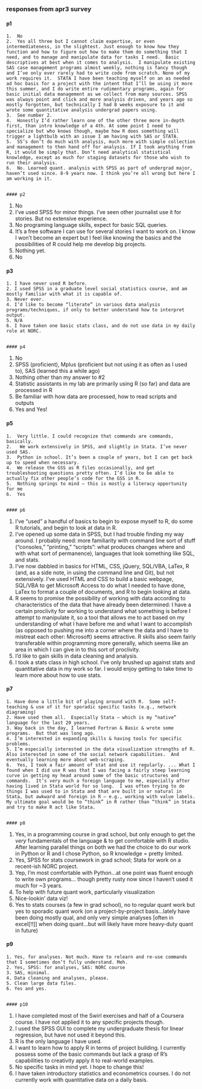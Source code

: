 



### responses from apr3 survey

#### p1
~~~~~~~~~~~~~~~~~~~~~~~~~~~
1.  No
2.  Yes all three but I cannot claim expertise, or even intermediateness, in the slightest. Just enough to know how they function and how to figure out how to make them do something that I need, and to manage and manipulate data for tasks I need.  Basic descriptives at best when it comes to analysis.  I manipulate existing SAS case management programs almost weekly, nothing is fancy though and I’ve only ever rarely had to write code from scratch. None of my work requires it.  STATA I have been teaching myself on an as needed ad hoc basis for a project with the intent that I’ll be using it more this summer, and I do write entire rudimentary programs, again for basic initial data management as we collect from many sources. SPSS was always point and click and more analysis driven, and years ago so mostly forgotten, but technically I had 8 weeks exposure to it and wrote some quantitative analysis undergrad papers using.
3.  See number 2.
4.  Honestly I’d rather learn one of the other three more in-depth first, than intro knowledge of a 4th. At some point I need to specialize but who knows though, maybe how R does something will trigger a lightbulb with an issue I am having with SAS or STATA.
5.  SS’s don’t do much with analysis, much more with simple collection and management to then hand off for analysis. If I took anything from R, it would be simply that. Don’t need analytical statistical knowledge, except as much for staging datasets for those who wish to run their analysis.
6.  No. Learned quant. analysis with SPSS as part of undergrad major, haven’t used since. 8-9 years now. I think you’re all wrong but here I am working in it.  


#### p2
~~~~~~~~~~~~~~~~~~~~~~~~~~~
1. No
2. I’ve used SPSS for minor things. I’ve seen other journalist use it for stories. But no extensive experience.
3. No programing language skills, expect for basic SQL queries.
4. It’s a free software I can use for several stories I want to work on. I know I won’t become an expert but I feel like knowing the basics and the possibilities of R could help me develop big projects.
5. Nothing yet.
6. No


#### p3
~~~~~~~~~~~~~~~~~~~~~~~~~~~
1. I have never used R before.
2. I used SPSS in a graduate level social statistics course, and am mostly familiar with what it is capable of.
3. Never ever.
4. I’d like to become “literate” in various data analysis programs/techniques, if only to better understand how to interpret output.
5. N/A
6. I have taken one basic stats class, and do not use data in my daily role at NORC.


#### p4
~~~~~~~~~~~~~~~~~~~~~~~~~~~
1. No
2. SPSS (proficient), Mplus (proficient but not using it as often as I used to), SAS (learned this a while ago)
3. Nothing other than my answer to #2
4. Statistic assistants in my lab are primarily using R (so far) and data are processed in R 
5. Be familiar with how data are processed, how to read scripts and outputs
6. Yes and Yes!


#### p5
~~~~~~~~~~~~~~~~~~~~~~~~~~~
1.	Very little. I could recognize that commands are commands, basically.
2.	 We work extensively in SPSS, and slightly in Stata. I’ve never used SAS.
3.	Python in school. It’s been a couple of years, but I can get back up to speed when necessary.
4.	We release the GSS as R files occasionally, and get troubleshooting questions pretty often. I’d like to be able to actually fix other people’s code for the GSS in R.
5.	Nothing springs to mind – this is mostly a literacy opportunity for me
6.	Yes


#### p6
~~~~~~~~~~~~~~~~~~~~~~~~~~~
1. I’ve “used” a handful of basics to begin to expose myself to R, do some R tutorials, and begin to look at data in R.
2. I’ve opened up some data in SPSS, but I had trouble finding my way around. I probably need: more familiarity with command line sort of stuff (“consoles,” “printing,” “scripts”: what produces changes where and with what sort of permanence), languages that look something like SQL, and stats.
3. I’ve now dabbled in basics for HTML, CSS, jQuery, SQL/VBA, LaTex, R (and, as a side note, in using the command line and Git), but not extensively. I’ve used HTML and CSS to build a basic webpage, SQL/VBA to get Microsoft Access to do what I needed to have done, LaTex to format a couple of documents, and R to begin looking at data.
4. R seems to promise the possibility of working with data according to characteristics of the data that have already been determined: I have a certain proclivity for working to understand what something is before I attempt to manipulate it, so a tool that allows me to act based on my understanding of what I have before me and what I want to accomplish (as opposed to pushing me into a corner where the data and I have to mistreat each other: Microsoft) seems attractive. R skills also seem fairly transferable within programming more generally, which seems like an area in which I can give in to this sort of proclivity.
5. I’d like to gain skills in data cleaning and analysis.
6. I took a stats class in high school. I’ve only brushed up against stats and quantitative data in my work so far. I would enjoy getting to take time to learn more about how to use stats.


#### p7
~~~~~~~~~~~~~~~~~~~~~~~~~~~
1. Have done a little bit of playing around with R.  Some self-teaching & use of it for sporadic specific tasks (e.g., network diagraming)
2. Have used them all.  Especially Stata – which is my “native” language for the last 20 years.
3. Way back in the day, I learned Fortran & Basic & wrote some programs.  But that was long ago.
4. I’m interested in expanding skills & having tools for specific problems.  
5. I’m especially interested in the data visualization strengths of R.  Also interested in some of the social network capabilities.  And eventually learning more about web-scraping.
6.  Yes, I took a fair amount of stat and use it regularly. ... What I found when I did use R was that I was facing a fairly steep learning curve in getting my head around some of the basic structures and commands.  It’s very much a foreign language to me, especially after having lived in Stata world for so long.  I was often trying to do things I was used to in Stata and that are built in or natural in Stata, but awkward and foreign in R – e.g., working with value labels.  My ultimate goal would be to “think” in R rather than “think” in Stata and try to make R act like Stata.


#### p8
~~~~~~~~~~~~~~~~~~~~~~~~~~~
1. Yes, in a programming course in grad school, but only enough to get the *very* fundamentals of the language & to get comfortable with R studio. After learning parallel things on both we had the choice to do our work in Python or R and I chose Python, so R knowledge = pretty limited.
2. Yes, SPSS for stats coursework in grad school; Stata for work on a recent-ish NORC project.
3. Yep, I’m most comfortable with Python…at one point was fluent enough to write own programs… though pretty rusty now since I haven’t used it much for ~3 years.
4. To help with future quant work, particularly visualization
5. Nice-lookin’ data viz!
6. Yes to stats courses (a few in grad school), no to regular quant work but yes to sporadic quant work (on a project-by-project basis…lately have been doing mostly qual, and only very simple analyses [often in excel[!!]] when doing quant…but will likely have more heavy-duty quant in future)


#### p9
~~~~~~~~~~~~~~~~~~~~~~~~~~~
1. Yes, for analyses. Not much. Have to relearn and re-use commands that I sometimes don’t fully understand. Meh.
2. Yes, SPSS: for analyses, SAS: NORC course
3. SAS, minimal.
4. Data cleaning and analyses, please.
5. Clean large data files.
6. Yes and yes.


#### p10
~~~~~~~~~~~~~~~~~~~~~~~~~~~
1. I have completed most of the Swirl exercises and half of a Coursera course. I have not applied it to any specific projects though.
2. I used the SPSS GUI to complete my undergraduate thesis for linear regression, but have not used it beyond this.
3. R is the only language I have used. 
4. I want to learn how to apply R in terms of project building. I currently possess some of the basic commands but lack a grasp of R’s capabilities to creativity apply it to real-world examples.
5. No specific tasks in mind yet. I hope to change this!
6. I have taken introductory statistics and econometrics courses. I do not currently work with quantitative data on a daily basis.



